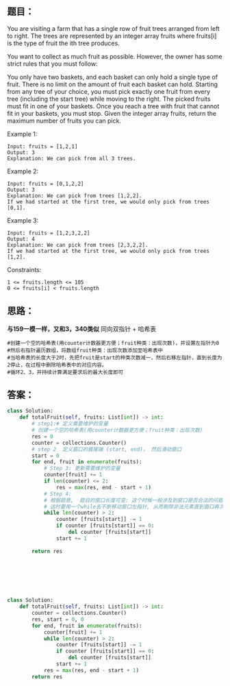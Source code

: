 ## 题目：
You are visiting a farm that has a single row of fruit trees arranged from left to right. The trees are represented by an integer array fruits where fruits[i] is the type of fruit the ith tree produces.

You want to collect as much fruit as possible. However, the owner has some strict rules that you must follow:

You only have two baskets, and each basket can only hold a single type of fruit. There is no limit on the amount of fruit each basket can hold.
Starting from any tree of your choice, you must pick exactly one fruit from every tree (including the start tree) while moving to the right. The picked fruits must fit in one of your baskets.
Once you reach a tree with fruit that cannot fit in your baskets, you must stop.
Given the integer array fruits, return the maximum number of fruits you can pick.



Example 1:
```
Input: fruits = [1,2,1]
Output: 3
Explanation: We can pick from all 3 trees.
```
Example 2:
```
Input: fruits = [0,1,2,2]
Output: 3
Explanation: We can pick from trees [1,2,2].
If we had started at the first tree, we would only pick from trees [0,1].
```
Example 3:
```
Input: fruits = [1,2,3,2,2]
Output: 4
Explanation: We can pick from trees [2,3,2,2].
If we had started at the first tree, we would only pick from trees [1,2].
```

Constraints:
```
1 <= fruits.length <= 105
0 <= fruits[i] < fruits.length
```

## 思路：
**与159一模一样，又和3，340类似**
同向双指针 + 哈希表
```
#创建一个空的哈希表(用counter计数器更方便；fruit种类：出现次数)，并设置左指针为0
#然后右指针遍历数组，将数组fruit种类：出现次数添加至哈希表中
#当哈希表的长度大于2时，先把fruit是start的种类次数减一，然后右移左指针，直到长度为2停止，在过程中删除哈希表中的对应内容。
#循环2、3，并持续计算满足要求后的最大长度即可

```


## 答案：
```python
class Solution:
    def totalFruit(self, fruits: List[int]) -> int:
        # step1:# 定义需要维护的变量
        # 创建一个空的哈希表(用counter计数器更方便；fruit种类：出现次数)
        res = 0
        counter = collections.Counter()
        # step 2  定义窗口的首尾端 (start, end)， 然后滑动窗口
        start = 0
        for end, fruit in enumerate(fruits):
            # Step 3: 更新需要维护的变量 
            counter[fruit] += 1
            if len(counter) <= 2:
                res = max(res, end - start + 1)
            # Step 4: 
            # 根据题意,  题目的窗口长度可变: 这个时候一般涉及到窗口是否合法的问题
            # 这时要用一个while去不断移动窗口左指针, 从而剔除非法元素直到窗口再次合法
            while len(counter) > 2:
                counter [fruits[start]] -= 1
                if counter [fruits[start]] == 0:
                    del counter [fruits[start]]
                start += 1
        
        return res

    



        

```
```python
class Solution:
    def totalFruit(self, fruits: List[int]) -> int:
        counter = collections.Counter()
        res, start = 0, 0
        for end, fruit in enumerate(fruits):
            counter[fruit] += 1
            while len(counter) > 2:
                counter [fruits[start]] -= 1
                if counter [fruits[start]] == 0:
                    del counter [fruits[start]]
                start += 1
            res = max(res, end - start + 1)
        return res



```
